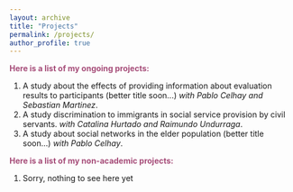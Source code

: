 ```yaml
---
layout: archive
title: "Projects"
permalink: /projects/
author_profile: true
---
```


 
<b><span style="color:#a64d79">Here is a list of my ongoing projects:</span></b>
1. A study about the effects of providing information about evaluation results to participants (better title soon...) <i>with Pablo Celhay and Sebastian Martinez</i>.
2. A study discrimination to immigrants in social service provision by civil servants.  <i>with Catalina Hurtado and Raimundo Undurraga</i>.
3. A study about social networks in the elder population (better title soon...) <i>with Pablo Celhay</i>.

<b><span style="color:#a64d79">Here is a list of my non-academic projects:</span></b>
1. Sorry, nothing to see here yet